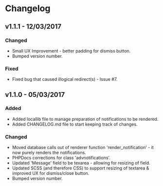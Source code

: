 # Changelog

## v1.1.1 - 12/03/2017

### Changed
* Small UX Improvement - better padding for dismiss button.
* Bumped version number.

### Fixed
* Fixed bug that caused illogical redirect(s) - Issue #7.

## v1.1.0 - 05/03/2017

### Added
* Added locallib file to manage preparation of notifications to be rendered.
* Added CHANGELOG.md file to start keeping track of changes.

### Changed
* Moved database calls out of renderer function 'render_notification' - it now purely renders the notifications.
* PHPDocs corrections for class 'advnotifications'.
* Updated 'Message' field to be texarea - allowing for resizing of field.
* Updated SCSS (and therefore CSS) to support resizing of textarea & improved UX for dismiss/close button.
* Bumped version number.